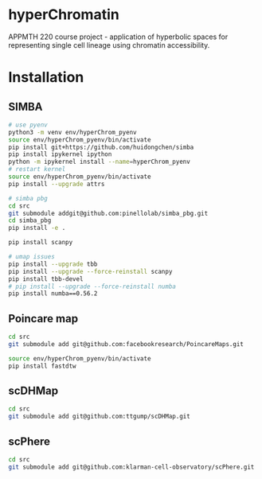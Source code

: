 # hyperChromatin

APPMTH 220 course project - application of hyperbolic spaces for representing single cell lineage using chromatin accessibility.


# Installation

## SIMBA
```bash
# use pyenv
python3 -m venv env/hyperChrom_pyenv
source env/hyperChrom_pyenv/bin/activate
pip install git+https://github.com/huidongchen/simba
pip install ipykernel ipython
python -m ipykernel install --name=hyperChrom_pyenv
# restart kernel
source env/hyperChrom_pyenv/bin/activate
pip install --upgrade attrs

# simba pbg
cd src
git submodule addgit@github.com:pinellolab/simba_pbg.git
cd simba_pbg
pip install -e .

pip install scanpy

# umap issues
pip install --upgrade tbb
pip install --upgrade --force-reinstall scanpy
pip install tbb-devel
# pip install --upgrade --force-reinstall numba
pip install numba==0.56.2
```

## Poincare map
```bash
cd src
git submodule add git@github.com:facebookresearch/PoincareMaps.git

source env/hyperChrom_pyenv/bin/activate
pip install fastdtw
```

## scDHMap

```bash
cd src
git submodule add git@github.com:ttgump/scDHMap.git
```

## scPhere

```bash
cd src
git submodule add git@github.com:klarman-cell-observatory/scPhere.git
```
